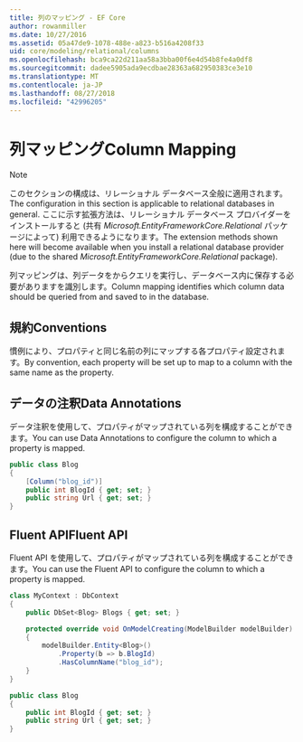 ```yaml
---
title: 列のマッピング - EF Core
author: rowanmiller
ms.date: 10/27/2016
ms.assetid: 05a47de9-1078-488e-a823-b516a4208f33
uid: core/modeling/relational/columns
ms.openlocfilehash: bca9ca22d211aa58a3bba00f6e4d54b8fe4a0df8
ms.sourcegitcommit: dadee5905ada9ecdbae28363a682950383ce3e10
ms.translationtype: MT
ms.contentlocale: ja-JP
ms.lasthandoff: 08/27/2018
ms.locfileid: "42996205"
---
```

# <a name="column-mapping"></a><span data-ttu-id="68e8e-102">列マッピング</span><span class="sxs-lookup"><span data-stu-id="68e8e-102">Column Mapping</span></span>

> [!NOTE]  
> <span data-ttu-id="68e8e-103">このセクションの構成は、リレーショナル データベース全般に適用されます。</span><span class="sxs-lookup"><span data-stu-id="68e8e-103">The configuration in this section is applicable to relational databases in general.</span></span> <span data-ttu-id="68e8e-104">ここに示す拡張方法は、リレーショナル データベース プロバイダーをインストールすると (共有 *Microsoft.EntityFrameworkCore.Relational* パッケージによって) 利用できるようになります。</span><span class="sxs-lookup"><span data-stu-id="68e8e-104">The extension methods shown here will become available when you install a relational database provider (due to the shared *Microsoft.EntityFrameworkCore.Relational* package).</span></span>

<span data-ttu-id="68e8e-105">列マッピングは、列データをからクエリを実行し、データベース内に保存する必要がありますを識別します。</span><span class="sxs-lookup"><span data-stu-id="68e8e-105">Column mapping identifies which column data should be queried from and saved to in the database.</span></span>

## <a name="conventions"></a><span data-ttu-id="68e8e-106">規約</span><span class="sxs-lookup"><span data-stu-id="68e8e-106">Conventions</span></span>

<span data-ttu-id="68e8e-107">慣例により、プロパティと同じ名前の列にマップする各プロパティ設定されます。</span><span class="sxs-lookup"><span data-stu-id="68e8e-107">By convention, each property will be set up to map to a column with the same name as the property.</span></span>

## <a name="data-annotations"></a><span data-ttu-id="68e8e-108">データの注釈</span><span class="sxs-lookup"><span data-stu-id="68e8e-108">Data Annotations</span></span>

<span data-ttu-id="68e8e-109">データ注釈を使用して、プロパティがマップされている列を構成することができます。</span><span class="sxs-lookup"><span data-stu-id="68e8e-109">You can use Data Annotations to configure the column to which a property is mapped.</span></span>

<!-- [!code-csharp[Main](samples/core/relational/Modeling/DataAnnotations/Samples/Relational/Column.cs?highlight=3)] -->
``` csharp
public class Blog
{
    [Column("blog_id")]
    public int BlogId { get; set; }
    public string Url { get; set; }
}
```

## <a name="fluent-api"></a><span data-ttu-id="68e8e-110">Fluent API</span><span class="sxs-lookup"><span data-stu-id="68e8e-110">Fluent API</span></span>

<span data-ttu-id="68e8e-111">Fluent API を使用して、プロパティがマップされている列を構成することができます。</span><span class="sxs-lookup"><span data-stu-id="68e8e-111">You can use the Fluent API to configure the column to which a property is mapped.</span></span>

<!-- [!code-csharp[Main](samples/core/relational/Modeling/FluentAPI/Samples/Relational/Column.cs?highlight=7,8,9)] -->
``` csharp
class MyContext : DbContext
{
    public DbSet<Blog> Blogs { get; set; }

    protected override void OnModelCreating(ModelBuilder modelBuilder)
    {
        modelBuilder.Entity<Blog>()
            .Property(b => b.BlogId)
            .HasColumnName("blog_id");
    }
}

public class Blog
{
    public int BlogId { get; set; }
    public string Url { get; set; }
}
```
